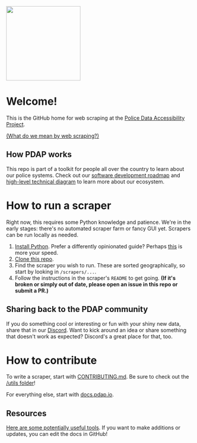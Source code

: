 <img src="https://user-images.githubusercontent.com/30379833/204395427-c8327551-a3c9-4363-8689-63880d72a495.png" width="200px">

# Welcome!

This is the GitHub home for web scraping at the [Police Data Accessibility Project](https://pdap.io).

[(What do we mean by web scraping?)](https://docs.pdap.io/activities/terms-and-definitions)

## How PDAP works
This repo is part of a toolkit for people all over the country to learn about our police systems. Check out our [software development roadmap](https://github.com/orgs/Police-Data-Accessibility-Project/projects/24) and [high-level technical diagram](https://www.figma.com/file/19axhLZb0ejtlOWSFZcNAc/High-level-technical-diagram?type=whiteboard&node-id=0%3A1&t=Q51wVP3gfK4aSlED-1) to learn more about our ecosystem.

# How to run a scraper
Right now, this requires some Python knowledge and patience. We're in the early stages: there's no automated scraper farm or fancy GUI yet. Scrapers can be run locally as needed.

1. [Install Python](https://docs.google.com/document/d/1cYmpfZEZ8r-09Q6Go917cKVcQk_d0P61gm0q8DAdIdg/). Prefer a differently opinionated guide? Perhaps [this](https://chrisamico.com/blog/2023-01-14/python-setup/) is more your speed.
2. [Clone this repo](https://docs.github.com/en/repositories/creating-and-managing-repositories/cloning-a-repository).
3. Find the scraper you wish to run. These are sorted geographically, so start by looking in `/scrapers/...`.
4. Follow the instructions in the scraper's `README` to get going. **(If it's broken or simply out of date, please open an issue in this repo or submit a PR.)**

## Sharing back to the PDAP community

If you do something cool or interesting or fun with your shiny new data, share that in our [Discord](https://discord.gg/wMqex8nKZJ). Want to kick around an idea or share something that doesn't work as expected? Discord's a great place for that, too.

# How to contribute
To write a scraper, start with [CONTRIBUTING.md](https://github.com/Police-Data-Accessibility-Project/PDAP-Scrapers/blob/main/CONTRIBUTING.md). Be sure to check out the [/utils folder](https://github.com/Police-Data-Accessibility-Project/PDAP-Scrapers/tree/main/utils/)!

For everything else, start with [docs.pdap.io](https://docs.pdap.io/).

## Resources

[Here are some potentially useful tools](https://docs.pdap.io/tools/resources). If you want to make additions or updates, you can edit the docs in GitHub!
